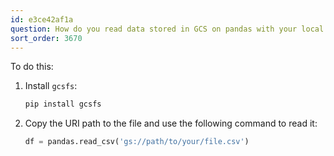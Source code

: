 ```yaml
---
id: e3ce42af1a
question: How do you read data stored in GCS on pandas with your local computer?
sort_order: 3670
---
```


To do this:

1. Install `gcsfs`:
   
   ```bash
   pip install gcsfs
   ```

2. Copy the URI path to the file and use the following command to read it:
   
   ```python
   df = pandas.read_csv('gs://path/to/your/file.csv')
   ```